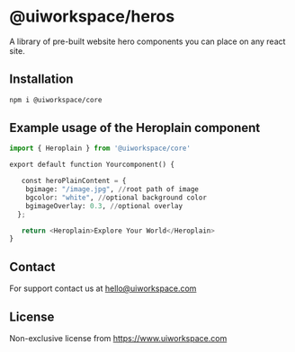 # @uiworkspace/heros

A library of pre-built website hero components you can place on any react site.

## Installation

```bash
npm i @uiworkspace/core
```

## Example usage of the Heroplain component

```python
import { Heroplain } from '@uiworkspace/core'

export default function Yourcomponent() {

   const heroPlainContent = {
    bgimage: "/image.jpg", //root path of image
    bgcolor: "white", //optional background color
    bgimageOverlay: 0.3, //optional overlay
  };

   return <Heroplain>Explore Your World</Heroplain>
}
```

## Contact

For support contact us at hello@uiworkspace.com

## License

Non-exclusive license from https://www.uiworkspace.com
